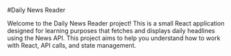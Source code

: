 #Daily News Reader

Welcome to the Daily News Reader project! This is a small React application designed for learning purposes that fetches and displays daily headlines using the News API. This project aims to help you understand how to work with React, API calls, and state management.
